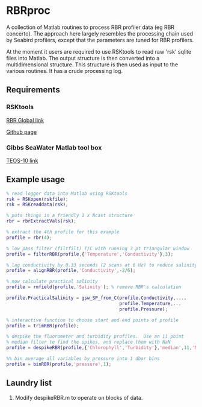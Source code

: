 # RBRproc

A collection of Matlab routines to process RBR profiler data (eg RBR
concerto).  The approach here largely resembles the processing chain
used by Seabird profilers, except that the parameters are tuned for
RBR profilers.

At the moment it users are required to use RSKtools to read raw 'rsk'
sqlite files into Matlab.  The output structure is then converted into
a multidimensional structure.  This structure is then used as input to
the various routines.  It has a crude processing log.



## Requirements

### RSKtools

[RBR Global link](http://www.rbr-global.com/support/matlab-tools)

[Github page](https://github.com/RBRglobal/RSKtools)


### Gibbs SeaWater Matlab tool box
[TEOS-10 link](http://www.teos-10.org/software.htm)

## Example usage

```matlab
% read logger data into Matlab using RSKtools
rsk = RSKopen(rskfile);
rsk = RSKreaddata(rsk);
```


```matlab
% puts things in a friendly 1 x Ncast structure
rbr = rbrExtractVals(rsk); 

% extract the 4th profile for this example
profile = rbr(4);  

% low pass filter (filtfilt) T/C with running 3 pt triangular window
profile = filterRBR(profile,{'Temperature','Conductivity'},3);

% lag conductivity by 0.33 seconds (2 scans at 6 Hz) to reduce salinity spiking
profile = alignRBR(profile,'Conductivity',-2/6);

% now calculate practical salinity
profile = rmfield(profile,'Salinity'); % remove RBR's calculation

profile.PracticalSalinity = gsw_SP_from_C(profile.Conductivity,....
                                          profile.Temperature,...
                                          profile.Pressure);

% interactive function to choose start and end points of profile
profile = trimRBR(profile);

% despike the fluorometer and turbidity profiles.  Use an 11 point
% median filter to find the spikes, and replace them with NaN
profile = despikeRBR(profile,{'Chlorophyll','Turbidity'},'median',11,'NaN');

%% bin average all variables by pressure into 1 dbar bins
profile = binRBR(profile,'pressure',1);

```

## Laundry list

1. Modify despikeRBR.m to operate on blocks of data.
